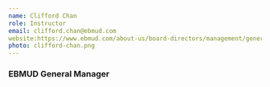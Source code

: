 ```yaml
---
name: Clifford Chan
role: Instructor
email: clifford.chan@ebmud.com
website:https://www.ebmud.com/about-us/board-directors/management/general-manager-clifford-chan
photo: clifford-chan.png
---
```

### EBMUD General Manager